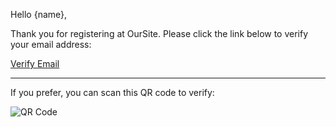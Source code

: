 Hello {name},

Thank you for registering at OurSite. Please click the link below to verify your email address:

[Verify Email]({verification_url})

---

If you prefer, you can scan this QR code to verify:

![QR Code]({qr_code_url})

